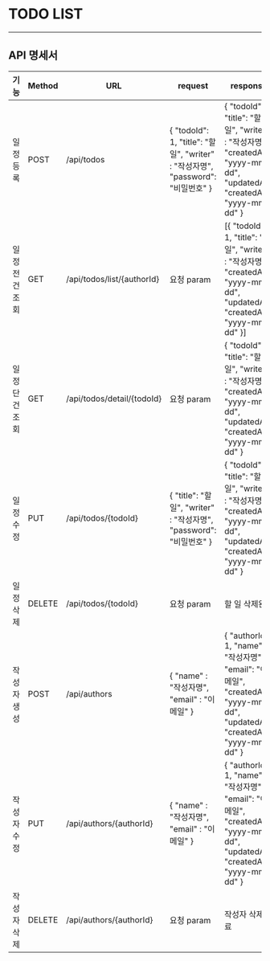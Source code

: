 # TODO LIST
- - -

## API 명세서

| 기능       | Method | URL                        | request                                                               | response                                                                                                               | 상태코드         |
|----------|--------|----------------------------|-----------------------------------------------------------------------|------------------------------------------------------------------------------------------------------------------------|--------------|
| 일정 등록    | POST   | /api/todos                 | { "todoId": 1, "title": "할일", "writer" : "작성자명", "password": "비밀번호" } | { "todoId": 1, "title": "할일", "writer" : "작성자명", "createdAt": "yyyy-mm-dd", "updatedAt": "createdAt": "yyyy-mm-dd" }   | 201(created) |
| 일정 전건 조회 | GET    | /api/todos/list/{authorId} | 요청 param                                                              | [{ "todoId": 1, "title": "할일", "writer" : "작성자명", "createdAt": "yyyy-mm-dd", "updatedAt": "createdAt": "yyyy-mm-dd" }] | 200(ok)      |
| 일정 단건 조회 | GET    | /api/todos/detail/{todoId} | 요청 param                                                              | { "todoId": 1, "title": "할일", "writer" : "작성자명", "createdAt": "yyyy-mm-dd", "updatedAt": "createdAt": "yyyy-mm-dd" }   | 200(ok)      |
| 일정 수정    | PUT    | /api/todos/{todoId}        | { "title": "할일", "writer" : "작성자명", "password": "비밀번호" }              | { "todoId": 1, "title": "할일", "writer" : "작성자명", "createdAt": "yyyy-mm-dd", "updatedAt": "createdAt": "yyyy-mm-dd" }   | 200(ok)      |
| 일정 삭제    | DELETE | /api/todos/{todoId}        | 요청 param                                                              | 할 일 삭제완료                                                                                                               | 200(ok)      |
| 작성자 생성   | POST   | /api/authors               | { "name" : "작성자명", "email" : "이메일" }                                  | { "authorId": 1, "name": "작성자명", "email": "이메일", "createdAt": "yyyy-mm-dd", "updatedAt": "createdAt": "yyyy-mm-dd" }   | 201(created) |
| 작성자 수정   | PUT    | /api/authors/{authorId}    | { "name" : "작성자명", "email" : "이메일" }                                  | { "authorId": 1, "name": "작성자명", "email": "이메일", "createdAt": "yyyy-mm-dd", "updatedAt": "createdAt": "yyyy-mm-dd" }   | 200(ok)      |
| 작성자 삭제   | DELETE | /api/authors/{authorId}    | 요청 param                                                              | 작성자 삭제완료                                                                                                               | 200(ok)      |
